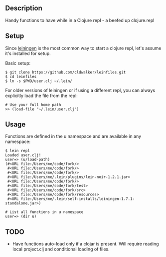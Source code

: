 ## Description

Handy functions to have while in a Clojure repl - a beefed up clojure.repl

## Setup

Since [leiningen](https://github.com/technomancy/leiningen) is the most common way to start a
clojure repl, let's assume it's installed for setup.

Basic setup:

    $ git clone https://github.com/cldwalker/leinfiles.git
    $ cd leinfiles
    $ ln -s $PWD/user.clj ~/.lein/

For older versions of leiningen or if using a different repl, you can always explicitly load the
file from the repl:

    # Use your full home path
    >> (load-file "~/.lein/user.clj")

## Usage

Functions are defined in the u namespace and are available in any namespace:

    $ lein repl
    Loaded user.clj!
    user=> (u/load-path)
    (#<URL file:/Users/me/code/fork/>
     #<URL file:/Users/me/code/fork/>
     #<URL file:/Users/me/code/fork/>
     #<URL file:/Users/me/.lein/plugins/lein-noir-1.2.1.jar>
     #<URL file:/Users/me/code/fork/>
     #<URL file:/Users/me/code/fork/test>
     #<URL file:/Users/me/code/fork/src>
     #<URL file:/Users/me/code/fork/resources>
     #<URL file:/Users/me/.lein/self-installs/leiningen-1.7.1-standalone.jar>)

    # List all functions in u namespace
    user=> (dir u)

## TODO
* Have functions auto-load only if a clojar is present. Will require reading local project.clj and conditional loading of files.
